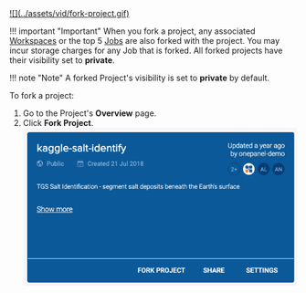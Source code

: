<a href="https://youtu.be/rIbGHmS--2g" target="_blank">
![](../assets/vid/fork-project.gif)
</a>

!!! important "Important"
    When you fork a project, any associated [Workspaces](/workspaces/) or the top 5 [Jobs](/jobs/) are also forked with the project. You may incur storage charges for any Job that is forked.
    All forked projects have their visibility set to **private**.

!!! note "Note"
    A forked Project's visibility is set to **private** by default.

To fork a project:

1. Go to the Project's **Overview** page.
2. Click **Fork Project**.
![](../assets/img/forking-163451.png)